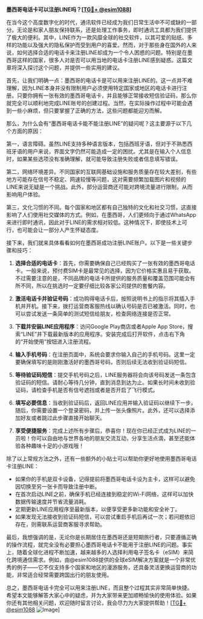 **墨西哥电话卡可以注册LINE吗？[[TG💪+ @esim1088](https://t.me/s/esim1088)]**

在当今这个高度数字化的时代，通讯软件已经成为我们日常生活中不可或缺的一部分。无论是和家人朋友保持联系，还是处理工作事务，即时通讯工具都为我们提供了极大的便利。其中，LINE作为一款风靡全球的社交软件，以其可爱的贴纸、多样的功能以及强大的隐私保护而受到用户的喜爱。然而，对于那些身在国外的人来说，如何选择合适的电话卡来注册LINE却成为一个令人困惑的问题。特别是在墨西哥这样的国家，很多人对是否可以用当地的电话卡注册LINE感到疑惑。这篇文章将深入探讨这个问题，并提供一些实用的建议。

首先，让我们明确一点：墨西哥的电话卡是可以用来注册LINE的。这一点并不难理解，因为LINE本身并没有限制用户必须使用特定国家或地区的电话卡进行注册。只要你拥有一张有效的墨西哥电话卡，并且能够正常接收短信验证码，那么你就完全可以顺利地完成LINE账号的创建过程。当然，在实际操作过程中可能会遇到一些小麻烦，但只要掌握了正确的方法，这些问题都能迎刃而解。

那么，为什么会有“墨西哥电话卡能不能注册LINE”的疑问呢？这主要源于以下几个方面的原因：

第一，语言障碍。虽然LINE支持多种语言版本，包括西班牙语，但对于不熟悉西班牙语的用户来说，界面文字仍然可能造成一定的困扰。尤其是在输入个人信息时，如果某些选项没有准确理解，就可能导致注册失败或者信息填写错误。

第二，网络环境差异。不同国家的互联网基础设施和服务质量存在较大差别，有些地方可能存在信号不稳定、网速较慢等问题，这对需要频繁加载图片和视频的LINE来说无疑是一个挑战。此外，部分运营商还可能对跨境流量进行限制，从而影响用户体验。

第三，文化习惯的不同。每个国家和地区都有自己独特的文化和社交习惯，这直接影响了人们使用社交媒体的方式。例如，在墨西哥，人们更倾向于通过WhatsApp来进行即时通讯，因此对于LINE的需求相对较低。这种情况下，即使技术上可行，也可能会让一部分人产生怀疑态度。

接下来，我们就来具体看看如何在墨西哥成功注册LINE账户。以下是一些关键步骤和技巧：

1. **选择合适的电话卡**：首先，你需要确保自己已经购买了一张有效的墨西哥电话卡。一般来说，预付费SIM卡是最常见的选择，因为它价格实惠且易于获取。不过需要注意的是，不同品牌的电话卡所提供的服务质量和覆盖范围可能会有所不同，所以在挑选时一定要仔细比较各家公司提供的套餐内容。

2. **激活电话卡并验证号码**：成功购得电话卡后，按照说明书上的指示将其插入手机并开机。接下来，拨打运营商客服热线以确认号码是否已被激活。同时，也可以尝试发送一条简单的测试短信给朋友，检查网络连接是否正常。

3. **下载并安装LINE应用程序**：访问Google Play商店或者Apple App Store，搜索“LINE”并下载最新版本的应用程序。安装完成后打开软件，点击右下角的“开始使用”按钮进入注册流程。

4. **输入手机号码**：在注册页面中，系统会要求你输入自己的手机号码。这里一定要确保填写的是刚刚激活好的墨西哥号码，否则后续无法收到验证码短信。

5. **等待验证码短信**：提交手机号码之后，LINE服务器将会向该号码发送一条包含验证码的短信。请耐心等待几分钟，直到消息到达为止。如果长时间未收到验证码，请检查手机是否有信号遮挡或者是否开启了飞行模式。

6. **填写必要信息**：当收到验证码后，返回LINE应用并输入验证码以继续下一步。随后，你需要设置一个登录密码，并上传一张头像照片。此外，还可以选择添加好友或者跳过此步骤直接开始聊天。

7. **享受便捷服务**：完成上述所有步骤后，恭喜你！现在你已经正式成为LINE的一员啦！你可以自由地与世界各地的朋友交流互动，分享生活点滴，甚至还能体验各种趣味十足的小游戏哦！

除了以上常规方法之外，还有一些额外的小贴士可以帮助你更好地使用墨西哥电话卡注册LINE：

- 如果你的手机是双卡设备，记得提前将墨西哥电话卡设为主卡，这样可以避免因切换至另一张卡而导致注册中断。
- 在首次启动LINE之前，确保手机已经连接到稳定的Wi-Fi网络，这样可以加快数据传输速度并节省流量消耗。
- 定期更新LINE应用程序至最新版本，以便享受更多新功能和安全补丁。
- 如果发现无法接收到验证码短信，可以尝试重启手机后再试一次；若问题依旧存在，则需联系运营商客服寻求帮助。

最后，我想强调的是，无论你是长期居住在墨西哥还是短期旅行者，只要遵循正确的操作流程，就完全没有必要担心墨西哥电话卡不能用于注册LINE的问题。事实上，随着全球化进程不断加速，越来越多的人选择利用电子签名卡（eSIM）来简化跨境通信需求。例如，由@esim1088提供的全球eSIM解决方案就是一个非常优秀的例子——它不仅支持多个国家和地区的漫游服务，还具备灵活更换运营商的功能，非常适合经常需要跨国出行的朋友使用。

总之，墨西哥电话卡完全可以用来注册LINE，而且整个过程其实非常简单快捷。希望本文能够解答大家心中的疑虑，并为大家带来更加顺畅愉快的使用体验。如果你还有其他相关问题，欢迎随时留言讨论，我会尽力为大家提供帮助！[[TG💪+ @esim1088](https://t.me/s/esim1088) ![Image](https://i.postimg.cc/4NQfJmqS/Snipaste-2025-05-13-00-14-12.png)]